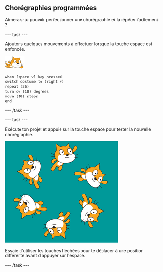 ## Chorégraphies programmées

Aimerais-tu pouvoir perfectionner une chorégraphie et la répéter facilement ?

--- task ---

Ajoutons quelques mouvements à effectuer lorsque la touche espace est enfoncée.

![sprite nageur](images/swimmer-sprite.png)

```blocks3
when [space v] key pressed
switch costume to (right v)
repeat (36)
turn cw (10) degrees
move (10) steps
end
```

--- /task ---

--- task ---

Exécute ton projet et appuie sur la touche espace pour tester la nouvelle chorégraphie.

![sprites nageant autour](images/swim-routine.png)

Essaie d'utiliser les touches fléchées pour te déplacer à une position différente avant d'appuyer sur l'espace.

--- /task ---




